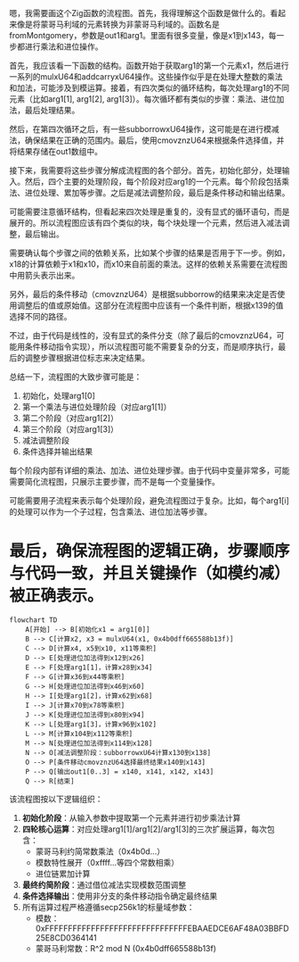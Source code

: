 嗯，我需要画这个Zig函数的流程图。首先，我得理解这个函数是做什么的。看起来像是将蒙哥马利域的元素转换为非蒙哥马利域的。函数名是fromMontgomery，参数是out1和arg1。里面有很多变量，像是x1到x143，每一步都进行乘法和进位操作。

首先，我应该看一下函数的结构。函数开始于获取arg1的第一个元素x1，然后进行一系列的mulxU64和addcarryxU64操作。这些操作似乎是在处理大整数的乘法和加法，可能涉及到模运算。接着，有四次类似的循环结构，每次处理arg1的不同元素（比如arg1[1], arg1[2], arg1[3]）。每次循环都有类似的步骤：乘法、进位加法，最后处理结果。

然后，在第四次循环之后，有一些subborrowxU64操作，这可能是在进行模减法，确保结果在正确的范围内。最后，使用cmovznzU64来根据条件选择值，并将结果存储在out1数组中。

接下来，我需要将这些步骤分解成流程图的各个部分。首先，初始化部分，处理输入。然后，四个主要的处理阶段，每个阶段对应arg1的一个元素。每个阶段包括乘法、进位处理、累加等步骤。之后是减法调整阶段，最后是条件移动和输出结果。

可能需要注意循环结构，但看起来四次处理是重复的，没有显式的循环语句，而是展开的。所以流程图应该有四个类似的块，每个块处理一个元素，然后进入减法调整，最后输出。

需要确认每个步骤之间的依赖关系，比如某个步骤的结果是否用于下一步。例如，x18的计算依赖于x1和x10，而x10来自前面的乘法。这样的依赖关系需要在流程图中用箭头表示出来。

另外，最后的条件移动（cmovznzU64）是根据subborrow的结果来决定是否使用调整后的值或原始值。这部分在流程图中应该有一个条件判断，根据x139的值选择不同的路径。

不过，由于代码是线性的，没有显式的条件分支（除了最后的cmovznzU64，可能用条件移动指令实现），所以流程图可能不需要复杂的分支，而是顺序执行，最后的调整步骤根据进位标志来决定结果。

总结一下，流程图的大致步骤可能是：

1. 初始化，处理arg1[0]
2. 第一个乘法与进位处理阶段（对应arg1[1]）
3. 第二个阶段（对应arg1[2]）
4. 第三个阶段（对应arg1[3]）
5. 减法调整阶段
6. 条件选择并输出结果

每个阶段内部有详细的乘法、加法、进位处理步骤。由于代码中变量非常多，可能需要简化流程图，只展示主要步骤，而不是每一个变量操作。

可能需要用子流程来表示每个处理阶段，避免流程图过于复杂。比如，每个arg1[i]的处理可以作为一个子过程，包含乘法、进位加法等步骤。

最后，确保流程图的逻辑正确，步骤顺序与代码一致，并且关键操作（如模约减）被正确表示。
================================================
```mermaid
flowchart TD
    A[开始] --> B[初始化x1 = arg1[0]]
    B --> C[计算x2, x3 = mulxU64(x1, 0x4b0dff665588b13f)]
    C --> D[计算x4, x5到x10, x11等乘积]
    D --> E[处理进位加法得到x12到x26]
    E --> F[处理arg1[1]，计算x28到x34]
    F --> G[计算x36到x44等乘积]
    G --> H[处理进位加法得到x46到x60]
    H --> I[处理arg1[2]，计算x62到x68]
    I --> J[计算x70到x78等乘积]
    J --> K[处理进位加法得到x80到x94]
    K --> L[处理arg1[3]，计算x96到x102]
    L --> M[计算x104到x112等乘积]
    M --> N[处理进位加法得到x114到x128]
    N --> O[减法调整阶段：subborrowxU64计算x130到x138]
    O --> P[条件移动cmovznzU64选择最终结果x140到x143]
    P --> Q[输出out1[0..3] = x140, x141, x142, x143]
    Q --> R[结束]
``` 

该流程图按以下逻辑组织：
1. **初始化阶段**：从输入参数中提取第一个元素并进行初步乘法计算
2. **四轮核心运算**：对应处理arg1[1]/arg1[2]/arg1[3]的三次扩展运算，每次包含：
   - 蒙哥马利约简常数乘法（0x4b0d...）
   - 模数特性展开（0xffff...等四个常数相乘）
   - 进位链累加计算
3. **最终约简阶段**：通过借位减法实现模数范围调整
4. **条件选择输出**：使用非分支的条件移动指令确定最终结果
5. 所有运算过程严格遵循secp256k1的标量域参数：
   - 模数：0xFFFFFFFFFFFFFFFFFFFFFFFFFFFFFFFEBAAEDCE6AF48A03BBFD25E8CD0364141
   - 蒙哥马利常数：R^2 mod N (0x4b0dff665588b13f)